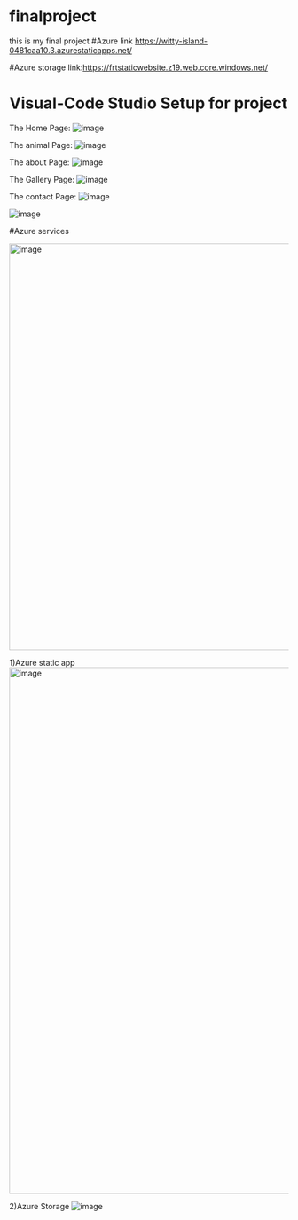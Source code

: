 # finalproject
this is  my final project
#Azure link https://witty-island-0481caa10.3.azurestaticapps.net/

#Azure storage link:https://frtstaticwebsite.z19.web.core.windows.net/

#	Visual-Code Studio Setup for project
The Home Page:
![image](https://github.com/11priyanka1/finalproject/assets/139111395/14a5f89c-7260-4dac-92c8-f5f19cbb5b6b)


The animal Page:
![image](https://github.com/11priyanka1/finalproject/assets/139111395/ae02e2a8-9162-453f-af14-5713b85c1b04)


The about Page: 
![image](https://github.com/11priyanka1/finalproject/assets/139111395/61551035-0415-48c8-b053-79869ae5645c)


The Gallery Page:
![image](https://github.com/11priyanka1/finalproject/assets/139111395/b70c1b6c-621b-4e8c-962a-48e31972a521)


The contact Page: 
![image](https://github.com/11priyanka1/finalproject/assets/139111395/fc3d3674-781b-4dc1-af7a-e44f0c7a7e5e)

![image](https://github.com/11priyanka1/finalproject/assets/139111395/9b18839f-7a55-438f-8972-3acb56b419a4)



#Azure services


<img width="734" alt="image" src="https://github.com/11priyanka1/finalproject/assets/139111395/2d5c04a4-8193-4cf8-b1e8-18b7c4bb8695">


1)Azure static app
<img width="950" alt="image" src="https://github.com/11priyanka1/finalproject/assets/139111395/fc79a105-4371-4234-941a-23ddbfc785bc">

2)Azure Storage
![image](https://github.com/11priyanka1/finalproject/assets/139111395/5ac19db6-6ccf-43fe-9e72-fdc1dfdee1f8)




